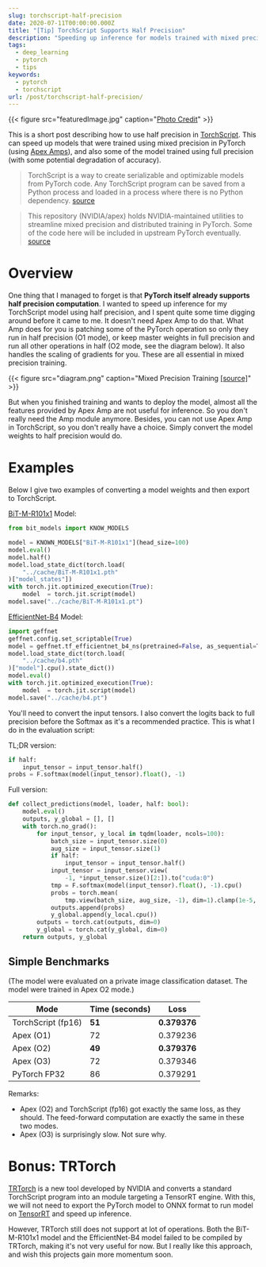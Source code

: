 ```yaml
---
slug: torchscript-half-precision
date: 2020-07-11T00:00:00.000Z
title: "[Tip] TorchScript Supports Half Precision"
description: "Speeding up inference for models trained with mixed precision"
tags:
  - deep_learning
  - pytorch
  - tips
keywords:
  - pytorch
  - torchscript
url: /post/torchscript-half-precision/
---
```


{{< figure src="featuredImage.jpg" caption="[Photo Credit](https://unsplash.com/photos/wdc9ZAiwBB4)" >}}

This is a short post describing how to use half precision in [TorchScript](https://PyTorch.org/docs/stable/jit.html). This can speed up models that were trained using mixed precision in PyTorch (using [Apex Amps](https://github.com/NVIDIA/apex)), and also some of the model trained using full precision (with some potential degradation of accuracy).

> TorchScript is a way to create serializable and optimizable models from PyTorch code. Any TorchScript program can be saved from a Python process and loaded in a process where there is no Python dependency. [source](https://PyTorch.org/docs/stable/jit.html#)

> This repository (NVIDIA/apex) holds NVIDIA-maintained utilities to streamline mixed precision and distributed training in PyTorch. Some of the code here will be included in upstream PyTorch eventually. [source](https://github.com/NVIDIA/apex)

# Overview

One thing that I managed to forget is that **PyTorch itself already supports half precision computation**. I wanted to speed up inference for my TorchScript model using half precision, and I spent quite some time digging around before it came to me. It doesn't need Apex Amp to do that. What Amp does for you is patching some of the PyTorch operation so only they run in half precision (O1 mode), or keep master weights in full precision and run all other operations in half (O2 mode, see the diagram below). It also handles the scaling of gradients for you. These are all essential in mixed precision training.

{{< figure src="diagram.png" caption="Mixed Precision Training [[source]](https://medium.com/datadriveninvestor/mixed-precision-training-for-deep-neural-networks-3751f2c88883)" >}}

But when you finished training and wants to deploy the model, almost all the features provided by Apex Amp are not useful for inference. So you don't really need the Amp module anymore. Besides, you can not use Apex Amp in TorchScript, so you don't really have a choice. Simply convert the model weights to half precision would do.

# Examples

Below I give two examples of converting a model weights and then export to TorchScript.

[BiT-M-R101x1](https://github.com/google-research/big_transfer) Model:

```python
from bit_models import KNOW_MODELS

model = KNOWN_MODELS["BiT-M-R101x1"](head_size=100)
model.eval()
model.half()
model.load_state_dict(torch.load(
    "../cache/BiT-M-R101x1.pth"
)["model_states"])
with torch.jit.optimized_execution(True):
    model  = torch.jit.script(model)
model.save("../cache/BiT-M-R101x1.pt")
```

[EfficientNet-B4](https://github.com/rwightman/gen-efficientnet-pytorch) Model:

```python
import geffnet
geffnet.config.set_scriptable(True)
model = geffnet.tf_efficientnet_b4_ns(pretrained=False, as_sequential=True)
model.load_state_dict(torch.load(
    "../cache/b4.pth"
)["model"].cpu().state_dict())
model.eval()
with torch.jit.optimized_execution(True):
    model  = torch.jit.script(model)
model.save("../cache/b4.pt")
```

You'll need to convert the input tensors. I also convert the logits back to full precision before the Softmax as it's a recommended practice. This is what I do in the evaluation script:

TL;DR version:

```python
if half:
    input_tensor = input_tensor.half()
probs = F.softmax(model(input_tensor).float(), -1)
```

Full version:

```python
def collect_predictions(model, loader, half: bool):
    model.eval()
    outputs, y_global = [], []
    with torch.no_grad():
        for input_tensor, y_local in tqdm(loader, ncols=100):
            batch_size = input_tensor.size(0)
            aug_size = input_tensor.size(1)
            if half:
                input_tensor = input_tensor.half()
            input_tensor = input_tensor.view(
                -1, *input_tensor.size()[2:]).to("cuda:0")
            tmp = F.softmax(model(input_tensor).float(), -1).cpu()
            probs = torch.mean(
                tmp.view(batch_size, aug_size, -1), dim=1).clamp(1e-5, 1-1e-5)
            outputs.append(probs)
            y_global.append(y_local.cpu())
        outputs = torch.cat(outputs, dim=0)
        y_global = torch.cat(y_global, dim=0)
    return outputs, y_global
```

## Simple Benchmarks

(The model were evaluated on a private image classification dataset. The model were trained in Apex O2 mode.)

| Mode               | Time (seconds) | Loss         |
| ------------------ | -------------- | ------------ |
| TorchScript (fp16) | **51**         | **0.379376** |
| Apex (O1)          | 72             | 0.379236     |
| Apex (O2)          | **49**         | **0.379376** |
| Apex (O3)          | 72             | 0.379346     |
| PyTorch FP32       | 86             | 0.379291     |

Remarks:

- Apex (O2) and TorchScript (fp16) got exactly the same loss, as they should. The feed-forward computation are exactly the same in these two modes.
- Apex (O3) is surprisingly slow. Not sure why.

# Bonus: TRTorch

[TRTorch](https://github.com/NVIDIA/TRTorch) is a new tool developed by NVIDIA and converts a standard TorchScript program into an module targeting a TensorRT engine. With this, we will not need to export the PyTorch model to ONNX format to run model on [TensorRT](https://developer.nvidia.com/tensorrt) and speed up inference.

However, TRTorch still does not support at lot of operations. Both the BiT-M-R101x1 model and the EfficientNet-B4 model failed to be compiled by TRTorch, making it's not very useful for now. But I really like this approach, and wish this projects gain more momentum soon.
